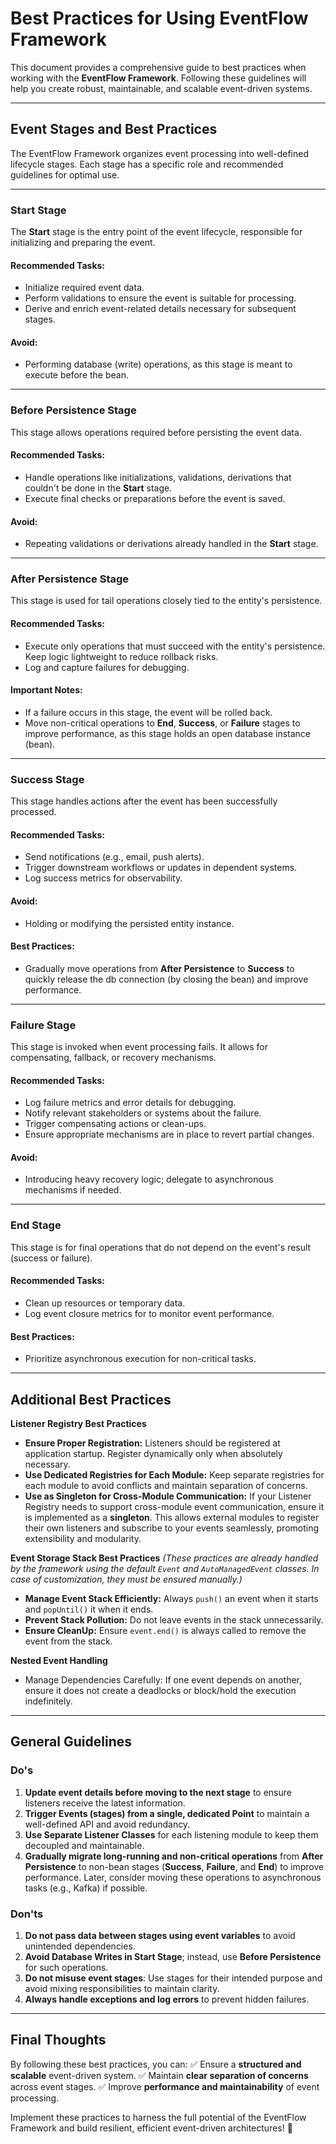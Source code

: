 # Best Practices for Using EventFlow Framework

This document provides a comprehensive guide to best practices when working with the **EventFlow Framework**. Following these guidelines will help you create robust, maintainable, and scalable event-driven systems.

---

## Event Stages and Best Practices

The EventFlow Framework organizes event processing into well-defined lifecycle stages. Each stage has a specific role and recommended guidelines for optimal use.

---

### **Start Stage**

The **Start** stage is the entry point of the event lifecycle, responsible for initializing and preparing the event.

#### Recommended Tasks:

- Initialize required event data.
- Perform validations to ensure the event is suitable for processing.
- Derive and enrich event-related details necessary for subsequent stages.

#### Avoid:

- Performing database (write) operations, as this stage is meant to execute before the bean.

---

### **Before Persistence Stage**

This stage allows operations required before persisting the event data.

#### Recommended Tasks:

- Handle operations like initializations, validations, derivations that couldn't be done in the **Start** stage.
- Execute final checks or preparations before the event is saved.

#### Avoid:

- Repeating validations or derivations already handled in the **Start** stage.

---

### **After Persistence Stage**

This stage is used for tail operations closely tied to the entity's persistence.

#### Recommended Tasks:

- Execute only operations that must succeed with the entity's persistence.
  Keep logic lightweight to reduce rollback risks.
- Log and capture failures for debugging.

#### Important Notes:

- If a failure occurs in this stage, the event will be rolled back.
- Move non-critical operations to **End**, **Success**, or **Failure** stages to improve performance, as this stage holds an open database instance (bean).

---

### **Success Stage**

This stage handles actions after the event has been successfully processed.

#### Recommended Tasks:

- Send notifications (e.g., email, push alerts).
- Trigger downstream workflows or updates in dependent systems.
- Log success metrics for observability.

#### Avoid:

- Holding or modifying the persisted entity instance.

#### Best Practices:

- Gradually move operations from **After Persistence** to **Success** to quickly release the db connection (by closing the bean) and improve performance.

---

### **Failure Stage**

This stage is invoked when event processing fails. It allows for compensating, fallback, or recovery mechanisms.

#### Recommended Tasks:

- Log failure metrics and error details for debugging.
- Notify relevant stakeholders or systems about the failure.
- Trigger compensating actions or clean-ups.
- Ensure appropriate mechanisms are in place to revert partial changes.

#### Avoid:

- Introducing heavy recovery logic; delegate to asynchronous mechanisms if needed.

---

### **End Stage**

This stage is for final operations that do not depend on the event's result (success or failure).

#### Recommended Tasks:

- Clean up resources or temporary data.
- Log event closure metrics for to monitor event performance.

#### Best Practices:

- Prioritize asynchronous execution for non-critical tasks.

---
## Additional Best Practices

**Listener Registry Best Practices**
* **Ensure Proper Registration:** Listeners should be registered at application startup. Register dynamically only when absolutely necessary.
* **Use Dedicated Registries for Each Module:** Keep separate registries for each module to avoid conflicts and maintain separation of concerns.
* **Use as Singleton for Cross-Module Communication:** If your Listener Registry needs to support cross-module event communication, ensure it is implemented as a **singleton**. This allows external modules to register their own listeners and subscribe to your events seamlessly, promoting extensibility and modularity.

**Event Storage Stack Best Practices**
_(These practices are already handled by the framework using the default `Event` and `AutoManagedEvent` classes. In case of customization, they must be ensured manually.)_
* **Manage Event Stack Efficiently:** Always `push()` an event when it starts and `popUntil()` it when it ends.
* **Prevent Stack Pollution:** Do not leave events in the stack unnecessarily.
* **Ensure CleanUp:** Ensure `event.end()` is always called to remove the event from the stack.

**Nested Event Handling**
* Manage Dependencies Carefully: If one event depends on another, ensure it does not create a deadlocks or block/hold the execution indefinitely.

---

## General Guidelines

### Do's

1. **Update event details before moving to the next stage** to ensure listeners receive the latest information.
2. **Trigger Events (stages) from a single, dedicated Point** to maintain a well-defined API and avoid redundancy.
3. **Use Separate Listener Classes** for each listening module to keep them decoupled and maintainable.
4. **Gradually migrate long-running and non-critical operations** from **After Persistence** to non-bean stages (**Success**, **Failure**, and **End**) to improve performance. Later, consider moving these operations to asynchronous tasks (e.g., Kafka) if possible.

### Don'ts

1. **Do not pass data between stages using event variables** to avoid unintended dependencies.
2. **Avoid Database Writes in Start Stage**; instead, use **Before Persistence** for such operations.
3. **Do not misuse event stages**: Use stages for their intended purpose and avoid mixing responsibilities to maintain clarity.
4. **Always handle exceptions and log errors** to prevent hidden failures.

---

## Final Thoughts
By following these best practices, you can:
✅ Ensure a **structured and scalable** event-driven system.
✅ Maintain **clear separation of concerns** across event stages.
✅ Improve **performance and maintainability** of event processing.

Implement these practices to harness the full potential of the EventFlow Framework and build resilient, efficient event-driven architectures! 🚀
